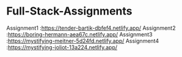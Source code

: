 # Full-Stack-Assignments
Assignment1 :https://tender-bartik-dbfef4.netlify.app/
Assignment2 :https://boring-hermann-aea67c.netlify.app/
Assignment3 :https://mystifying-meitner-5d24fd.netlify.app/
Assignment4 :https://mystifying-joliot-13a224.netlify.app/
